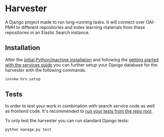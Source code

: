 Harvester
=========

A Django project made to run long-running tasks.
It will connect over OAI-PMH to different repositories and index learning materials from these repositories
in an Elastic Search instance.


Installation
------------

After the [initial Python/machine installation](../README.md#installation)
and following the [getting started with the services guide](../README.md#getting-started)
you can further setup your Django database for the harvester with the following commands.

```bash
invoke hrv.setup
```


Tests
-----

In order to test your work in combination with search service code as well as frontend code.
It's recommended to [run your tests from the repo root](../README.md#tests).

To only test the harvester you can run standard Django tests:

```bash
python manage.py test
```

